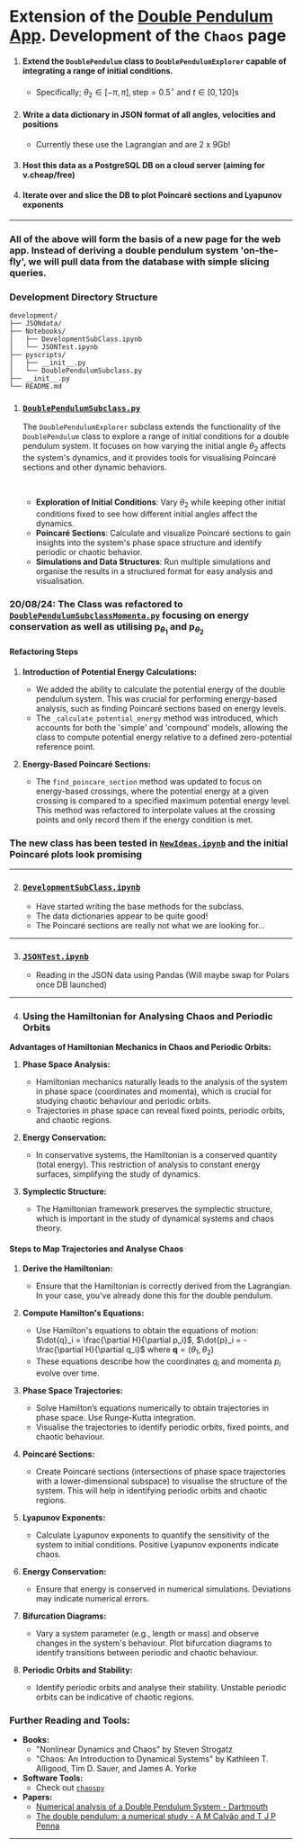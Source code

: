 # Extension of the [Double Pendulum App](https://github.com/pineapple-bois/Double_Pendulum_App/tree/main). Development of the `Chaos` page


1. #### Extend the `DoublePendulum` class to `DoublePendulumExplorer` capable of integrating a range of initial conditions. 
   - Specifically; $\theta_2 \in [-\pi, \pi], \text{step}=0.5^{\circ}$ and $t \in [0, 120]\text{s}$
2. #### Write a data dictionary in JSON format of all angles, velocities and positions 
   - Currently these use the Lagrangian and are 2 x 9Gb!
3. #### Host this data as a PostgreSQL DB on a cloud server (aiming for v.cheap/free)
4. #### Iterate over and slice the DB to plot Poincaré sections and Lyapunov exponents

----

### All of the above will form the basis of a new page for the web app. Instead of deriving a double pendulum system 'on-the-fly', we will pull data from the database with simple slicing queries.

### Development Directory Structure

```
development/
├── JSONdata/
├── Notebooks/
│   ├── DevelopmentSubClass.ipynb
│   └── JSONTest.ipynb
├── pyscripts/
│   ├── __init__.py
│   └── DoublePendulumSubclass.py
├── __init__.py
└── README.md
```

1. ### [`DoublePendulumSubclass.py`](pyscripts/DoublePendulumSubclass.py)

   The `DoublePendulumExplorer` subclass extends the functionality of the `DoublePendulum` class to explore a range of initial conditions for a double pendulum system. It focuses on how varying the initial angle $\theta_2$ affects the system's dynamics, and it provides tools for visualising Poincaré sections and other dynamic behaviors.

   &nbsp;
     - **Exploration of Initial Conditions**: Vary $\theta_2$ while keeping other initial conditions fixed to see how different initial angles affect the dynamics.
     - **Poincaré Sections**: Calculate and visualize Poincaré sections to gain insights into the system's phase space structure and identify periodic or chaotic behavior.
     - **Simulations and Data Structures**: Run multiple simulations and organise the results in a structured format for easy analysis and visualisation.

   
### 20/08/24: The Class was refactored to [`DoublePendulumSubclassMomenta.py`](DoublePendulumSubclassMomenta.py) focusing on energy conservation as well as utilising $\operatorname{p}_{\theta_1}$ and $\operatorname{p}_{\theta_2}$

#### Refactoring Steps

1. **Introduction of Potential Energy Calculations:**
   - We added the ability to calculate the potential energy of the double pendulum system. This was crucial for performing energy-based analysis, such as finding Poincaré sections based on energy levels.
   - The `_calculate_potential_energy` method was introduced, which accounts for both the 'simple' and 'compound' models, allowing the class to compute potential energy relative to a defined zero-potential reference point.

2. **Energy-Based Poincaré Sections:**
   - The `find_poincare_section` method was updated to focus on energy-based crossings, where the potential energy at a given crossing is compared to a specified maximum potential energy level. This method was refactored to interpolate values at the crossing points and only record them if the energy condition is met.


### The new class has been tested in [`NewIdeas.ipynb`](Notebooks/NewIdeas.ipynb) and the initial Poincaré plots look promising

---

2. ### [`DevelopmentSubClass.ipynb`](Notebooks/DevelopmentSubClass.ipynb)
   - Have started writing the base methods for the subclass.
   - The data dictionaries appear to be quite good!
   - The Poincaré sections are really not what we are looking for...

----

3. ### [`JSONTest.ipynb`](Notebooks/JSONTest.ipynb)
   - Reading in the JSON data using Pandas (Will maybe swap for Polars once DB launched)

----

4. ### Using the Hamiltonian for Analysing Chaos and Periodic Orbits

**Advantages of Hamiltonian Mechanics in Chaos and Periodic Orbits:**
1. **Phase Space Analysis:**
   - Hamiltonian mechanics naturally leads to the analysis of the system in phase space (coordinates and momenta), which is crucial for studying chaotic behaviour and periodic orbits.
   - Trajectories in phase space can reveal fixed points, periodic orbits, and chaotic regions.

2. **Energy Conservation:**
   - In conservative systems, the Hamiltonian is a conserved quantity (total energy). This restriction of analysis to constant energy surfaces, simplifying the study of dynamics.

3. **Symplectic Structure:**
   - The Hamiltonian framework preserves the symplectic structure, which is important in the study of dynamical systems and chaos theory.

#### Steps to Map Trajectories and Analyse Chaos

1. **Derive the Hamiltonian:**
   - Ensure that the Hamiltonian is correctly derived from the Lagrangian. In your case, you’ve already done this for the double pendulum.

2. **Compute Hamilton's Equations:**
   - Use Hamilton's equations to obtain the equations of motion:
     $\dot{q}_i = \frac{\partial H}{\partial p_i}$, $\dot{p}_i = -\frac{\partial H}{\partial q_i}$ where $\mathbf{q}=(\theta_1, \theta_2)$
   - These equations describe how the coordinates $q_i$ and momenta $p_i$ evolve over time.

3. **Phase Space Trajectories:**
   - Solve Hamilton’s equations numerically to obtain trajectories in phase space. Use Runge-Kutta integration.
   - Visualise the trajectories to identify periodic orbits, fixed points, and chaotic behaviour.

4. **Poincaré Sections:**
   - Create Poincaré sections (intersections of phase space trajectories with a lower-dimensional subspace) to visualise the structure of the system. This will help in identifying periodic orbits and chaotic regions.

5. **Lyapunov Exponents:**
   - Calculate Lyapunov exponents to quantify the sensitivity of the system to initial conditions. Positive Lyapunov exponents indicate chaos.

6. **Energy Conservation:**
   - Ensure that energy is conserved in numerical simulations. Deviations may indicate numerical errors.

7. **Bifurcation Diagrams:**
   - Vary a system parameter (e.g., length or mass) and observe changes in the system's behaviour. Plot bifurcation diagrams to identify transitions between periodic and chaotic behaviour.

8. **Periodic Orbits and Stability:**
   - Identify periodic orbits and analyse their stability. Unstable periodic orbits can be indicative of chaotic regions.

### Further Reading and Tools:
- **Books:**
  - "Nonlinear Dynamics and Chaos" by Steven Strogatz
  - "Chaos: An Introduction to Dynamical Systems" by Kathleen T. Alligood, Tim D. Sauer, and James A. Yorke
- **Software Tools:**
  - Check out [`chaospy`](https://chaospy.readthedocs.io/en/master/)
- **Papers:**
  - [Numerical analysis of a Double Pendulum System - Dartmouth](https://math.dartmouth.edu/archive/m53f09/public_html/proj/Roja_writeup.pdf)
  - [The double pendulum: a numerical study - A M Calvão and T J P Penna](https://iopscience-iop-org.libezproxy.open.ac.uk/article/10.1088/0143-0807/36/4/045018)

----
